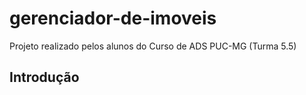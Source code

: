 # gerenciador-de-imoveis
Projeto realizado pelos alunos do Curso de ADS PUC-MG (Turma 5.5)
## Introdução
